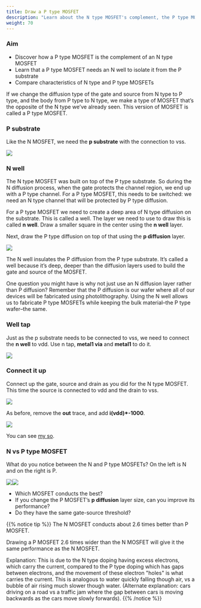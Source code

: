 ```yaml
---
title: Draw a P type MOSFET
description: "Learn about the N type MOSFET's complement, the P type MOSFET"
weight: 70
---
```


### Aim

*   Discover how a P type MOSFET is the complement of an N type MOSFET
*   Learn that a P type MOSFET needs an N well to isolate it from the P substrate
*   Compare characteristics of N type and P type MOSFETs

If we change the diffusion type of the gate and source from N type to P type, and the body from P type to N type, we make a type of MOSFET that’s the opposite of the N type we’ve already seen. This version of MOSFET is called a P type MOSFET.

### P substrate

Like the N MOSFET, we need the **p substrate** with the connection to vss.

![](../images/image33.png)

### N well

The N type MOSFET was built on top of the P type substrate. So during the N diffusion process, when the gate protects the channel region, we end up with a P type channel. For a P type MOSFET, this needs to be switched: we need an N type channel that will be protected by P type diffusion.

For a P type MOSFET we need to create a deep area of N type diffusion on the substrate. This is called a well. The layer we need to use to draw this is called **n well**. Draw a smaller square in the center using the **n well** layer.

Next, draw the P type diffusion on top of that using the **p diffusion** layer.

![](../images/image19.png)

The N well insulates the P diffusion from the P type substrate. It’s called a well because it’s deep, deeper than the diffusion layers used to build the gate and source of the MOSFET.

One question you might have is why not just use an N diffusion layer rather than P diffusion? Remember that the P diffusion is our wafer where all of our devices will be fabricated using photolithography. Using the N well allows us to fabricate P type MOSFETs while keeping the bulk material–the P type wafer–the same.

### Well tap

Just as the p substrate needs to be connected to vss, we need to connect the **n well** to vdd. Use n tap, **metal1 via** and **metal1** to do it.

![](../images/image42.png)

### Connect it up

Connect up the gate, source and drain as you did for the N type MOSFET. This time the source is connected to vdd and the drain to vss.

![](../images/image46.png)

As before, remove the **out** trace, and add **i(vdd)\*-1000**.

![](../images/image58.png)

You can see [my so](https://app.siliwiz.com/?preset=pmosfet).

### N vs P type MOSFET

What do you notice between the N and P type MOSFETs? On the left is N and on the right is P.

![](../images/image41.png)![](../images/image47.png)

*   Which MOSFET conducts the best?
*   If you change the P MOSFET’s **p diffusion** layer size, can you improve its performance?
*   Do they have the same gate-source threshold?

{{% notice tip %}}
The N MOSFET conducts about 2.6 times better than P MOSFET.

Drawing a P MOSFET 2.6 times wider than the N MOSFET will give it the same performance as the N MOSFET.

Explanation: This is due to the N type doping having excess electrons, which carry the current, compared to the P type doping which has gaps between electrons, and the movement of these electron "holes" is what carries the current. This is analogous to water quickly falling though air, vs a bubble of air rising much slower though water. (Alternate explanation: cars driving on a road vs a traffic jam where the gap between cars is moving backwards as the cars move slowly forwards).
{{% /notice %}}
